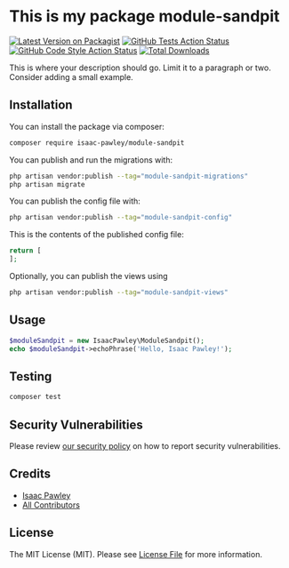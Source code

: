 
# This is my package module-sandpit

[![Latest Version on Packagist](https://img.shields.io/packagist/v/isaac-pawley/module-sandpit.svg?style=flat-square)](https://packagist.org/packages/isaac-pawley/module-sandpit)
[![GitHub Tests Action Status](https://img.shields.io/github/workflow/status/isaac-pawley/module-sandpit/run-tests?label=tests)](https://github.com/isaac-pawley/module-sandpit/actions?query=workflow%3Arun-tests+branch%3Amain)
[![GitHub Code Style Action Status](https://img.shields.io/github/workflow/status/isaac-pawley/module-sandpit/Fix%20PHP%20code%20style%20issues?label=code%20style)](https://github.com/isaac-pawley/module-sandpit/actions?query=workflow%3A"Fix+PHP+code+style+issues"+branch%3Amain)
[![Total Downloads](https://img.shields.io/packagist/dt/isaac-pawley/module-sandpit.svg?style=flat-square)](https://packagist.org/packages/isaac-pawley/module-sandpit)

This is where your description should go. Limit it to a paragraph or two. Consider adding a small example.

## Installation

You can install the package via composer:

```bash
composer require isaac-pawley/module-sandpit
```

You can publish and run the migrations with:

```bash
php artisan vendor:publish --tag="module-sandpit-migrations"
php artisan migrate
```

You can publish the config file with:

```bash
php artisan vendor:publish --tag="module-sandpit-config"
```

This is the contents of the published config file:

```php
return [
];
```

Optionally, you can publish the views using

```bash
php artisan vendor:publish --tag="module-sandpit-views"
```

## Usage

```php
$moduleSandpit = new IsaacPawley\ModuleSandpit();
echo $moduleSandpit->echoPhrase('Hello, Isaac Pawley!');
```

## Testing

```bash
composer test
```

## Security Vulnerabilities

Please review [our security policy](../../security/policy) on how to report security vulnerabilities.

## Credits

- [Isaac Pawley](https://github.com/isaac-pawley)
- [All Contributors](../../contributors)

## License

The MIT License (MIT). Please see [License File](LICENSE.md) for more information.

